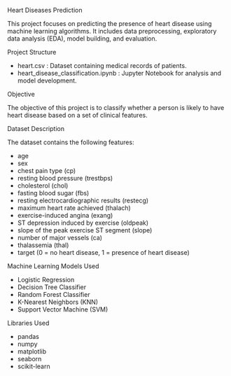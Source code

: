 Heart Diseases Prediction

This project focuses on predicting the presence of heart disease using machine learning algorithms. It includes data preprocessing, exploratory data analysis (EDA), model building, and evaluation.

Project Structure

- heart.csv : Dataset containing medical records of patients.
- heart_disease_classification.ipynb : Jupyter Notebook for analysis and model development.

Objective

The objective of this project is to classify whether a person is likely to have heart disease based on a set of clinical features.

Dataset Description

The dataset contains the following features:

- age  
- sex  
- chest pain type (cp)  
- resting blood pressure (trestbps)  
- cholesterol (chol)  
- fasting blood sugar (fbs)  
- resting electrocardiographic results (restecg)  
- maximum heart rate achieved (thalach)  
- exercise-induced angina (exang)  
- ST depression induced by exercise (oldpeak)  
- slope of the peak exercise ST segment (slope)  
- number of major vessels (ca)  
- thalassemia (thal)  
- target (0 = no heart disease, 1 = presence of heart disease)

Machine Learning Models Used

- Logistic Regression  
- Decision Tree Classifier  
- Random Forest Classifier  
- K-Nearest Neighbors (KNN)  
- Support Vector Machine (SVM)

Libraries Used

- pandas  
- numpy  
- matplotlib  
- seaborn  
- scikit-learn

